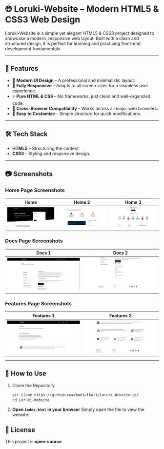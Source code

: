 # 🌐 Loruki-Website – Modern HTML5 & CSS3 Web Design

Loruki-Website is a simple yet elegant HTML5 & CSS3 project designed to showcase a modern, responsive web layout. Built with a clean and structured design, it is perfect for learning and practicing front-end development fundamentals.

---

## 🚀 Features

- 🎨 **Modern UI Design** – A professional and minimalistic layout.
- 📱 **Fully Responsive** – Adapts to all screen sizes for a seamless user experience.
- ⚡ **Pure HTML & CSS** – No frameworks, just clean and well-organized code.
- 🔄 **Cross-Browser Compatibility** – Works across all major web browsers.
- 🎯 **Easy to Customize** – Simple structure for quick modifications.

---

## 🛠️ Tech Stack

- **HTML5** – Structuring the content.
- **CSS3** – Styling and responsive design.

---

## 📷 Screenshots

### Home Page Screenshots

| Home | Home 2 | Home 3 |
|------|--------|--------|
| ![Home](./home.png) | ![Home 2](./home1.png) | ![Home 3](./home2.png) |

### Docs Page Screenshots

| Docs 1 | Docs 2 |
|--------|--------|
| ![Docs 1](./docs.png) | ![Docs 2](./docs1.png) |

### Features Page Screenshots

| Features 1 | Features 2 |
|------------|------------|
| ![Features 1](./features.png) | ![Features 2](./features1.png) |

---

## 🎯 How to Use

1. Clone the Repository
   ```bash
   git clone https://github.com/hadialkari/Loruki-Website.git
   cd Loruki-Website
   
2. **Open `index.html` in your browser**
   Simply open the file to view the website.

## 📜 License

This project is **open-source** 
